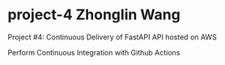 # project-4 Zhonglin Wang
Project #4: Continuous Delivery of FastAPI API hosted on AWS

Perform Continuous Integration with Github Actions
